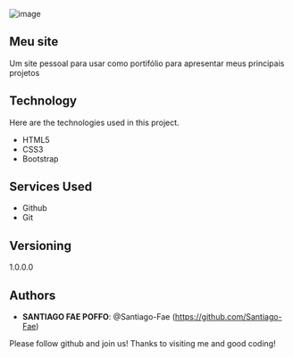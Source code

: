 ![![image](https://user-images.githubusercontent.com/79434080/113657074-8f07f180-9673-11eb-83c0-49404d9a02ce.png)
](https://santiago-fae.github.io/meu-site/)

## Meu site

Um site pessoal para usar como portifólio para apresentar meus principais projetos


## Technology 

Here are the technologies used in this project.

* HTML5
* CSS3
* Bootstrap


## Services Used

* Github
* Git

## Versioning

1.0.0.0


## Authors

* **SANTIAGO FAE POFFO**: @Santiago-Fae (https://github.com/Santiago-Fae)


Please follow github and join us!
Thanks to visiting me and good coding!
